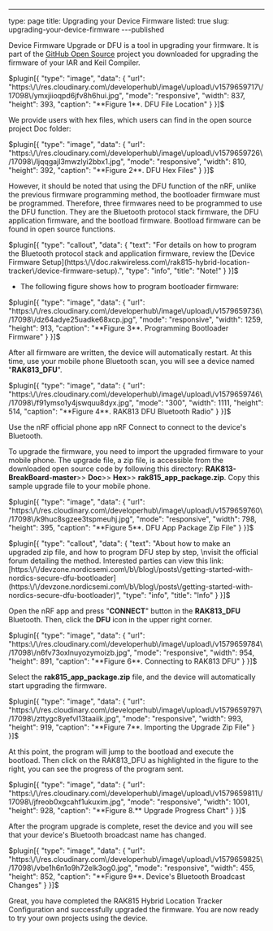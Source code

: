 ---
type: page
title: Upgrading your Device Firmware
listed: true
slug: upgrading-your-device-firmware
---published

Device Firmware Upgrade or DFU is a tool in upgrading your firmware. It is part of the [GitHub Open Source](https://github.com/RAKWireless/RAK813-BreakBoard) project you downloaded for upgrading the firmware of your IAR and Keil Compiler. 

$plugin[{
    "type": "image",
    "data": {
        "url": "https:\/\/res.cloudinary.com\/developerhub\/image\/upload\/v1579659717\/17098\/ymxjiioqpd6jfv8h6hui.jpg",
        "mode": "responsive",
        "width": 837,
        "height": 393,
        "caption": "**Figure 1**. DFU File Location"
    }
}]$

We provide users with hex files, which users can find in the open source project Doc
folder:

$plugin[{
    "type": "image",
    "data": {
        "url": "https:\/\/res.cloudinary.com\/developerhub\/image\/upload\/v1579659726\/17098\/ljqqgajl3mwzlyi2bbx1.jpg",
        "mode": "responsive",
        "width": 810,
        "height": 392,
        "caption": "**Figure 2**. DFU Hex Files"
    }
}]$

However, it should be noted that using the DFU function of the nRF, unlike the
previous firmware programming method, the bootloader firmware must be programmed. Therefore, three firmwares need to be programmed to use the DFU function. They are the
Bluetooth protocol stack firmware, the DFU application firmware, and the bootload
firmware. Bootload firmware can be found in open source functions.

$plugin[{
    "type": "callout",
    "data": {
        "text": "For details on how to program the Bluetooth protocol stack and application firmware, review the [Device Firmware Setup](https:\/\/doc.rakwireless.com\/rak815-hybrid-location-tracker\/device-firmware-setup).",
        "type": "info",
        "title": "Note!"
    }
}]$

- The following figure shows how to program bootloader firmware:

$plugin[{
    "type": "image",
    "data": {
        "url": "https:\/\/res.cloudinary.com\/developerhub\/image\/upload\/v1579659736\/17098\/dz64adye25uadke68xcp.jpg",
        "mode": "responsive",
        "width": 1259,
        "height": 913,
        "caption": "**Figure 3**. Programming Bootloader Firmware"
    }
}]$

After all firmware are written, the device will automatically restart. At this time, use your
mobile phone Bluetooth scan, you will see a device named "**RAK813_DFU**".

$plugin[{
    "type": "image",
    "data": {
        "url": "https:\/\/res.cloudinary.com\/developerhub\/image\/upload\/v1579659746\/17098\/f91ymso1y4jswquu8dyx.jpg",
        "mode": "300",
        "width": 1111,
        "height": 514,
        "caption": "**Figure 4**. RAK813 DFU Bluetooth Radio"
    }
}]$

Use the nRF official phone app nRF Connect to connect to the device's Bluetooth. 

To upgrade the firmware, you need to import the upgraded firmware to your mobile phone. The upgrade file, a zip file, is accessible from the downloaded open source code by following this directory: **RAK813-BreakBoard-master**>> **Doc**>> **Hex**>> **rak815_app_package.zip**. Copy this sample upgrade file to your mobile phone. 

$plugin[{
    "type": "image",
    "data": {
        "url": "https:\/\/res.cloudinary.com\/developerhub\/image\/upload\/v1579659760\/17098\/k9huc8sgzee3tspmeuhj.jpg",
        "mode": "responsive",
        "width": 798,
        "height": 395,
        "caption": "**Figure 5**. DFU App Package Zip File"
    }
}]$

$plugin[{
    "type": "callout",
    "data": {
        "text": "About how to make an upgraded zip file, and how to program DFU step by step, \nvisit the official forum detailing the method. Interested parties can view this link: [https:\/\/devzone.nordicsemi.com\/b\/blog\/posts\/getting-started-with-nordics-secure-dfu-bootloader](https:\/\/devzone.nordicsemi.com\/b\/blog\/posts\/getting-started-with-nordics-secure-dfu-bootloader)",
        "type": "info",
        "title": "Info"
    }
}]$

Open the nRF app and press "**CONNECT**" button in the **RAK813_DFU** Bluetooth. Then, click the **DFU** icon in the
upper right corner.

$plugin[{
    "type": "image",
    "data": {
        "url": "https:\/\/res.cloudinary.com\/developerhub\/image\/upload\/v1579659784\/17098\/n6fv73oxlnuyozymoizb.jpg",
        "mode": "responsive",
        "width": 954,
        "height": 891,
        "caption": "**Figure 6**. Connecting to RAK813 DFU"
    }
}]$

Select the **rak815_app_package.zip** file, and the device will automatically start upgrading the firmware. 

$plugin[{
    "type": "image",
    "data": {
        "url": "https:\/\/res.cloudinary.com\/developerhub\/image\/upload\/v1579659797\/17098\/zttygc8yefvl13taaiik.jpg",
        "mode": "responsive",
        "width": 993,
        "height": 919,
        "caption": "**Figure 7**.  Importing the Upgrade Zip File"
    }
}]$

At this point, the program will jump to the bootload and execute the bootload. Then click on the
RAK813_DFU as highlighted in the figure to the right, you can see the progress of the program sent.

$plugin[{
    "type": "image",
    "data": {
        "url": "https:\/\/res.cloudinary.com\/developerhub\/image\/upload\/v1579659811\/17098\/jfreob0xgcahf1ukuxim.jpg",
        "mode": "responsive",
        "width": 1001,
        "height": 928,
        "caption": "**Figure 8.** Upgrade Progress Chart"
    }
}]$

After the program upgrade is complete, reset the device and you will see that your
device's Bluetooth broadcast name has changed.

$plugin[{
    "type": "image",
    "data": {
        "url": "https:\/\/res.cloudinary.com\/developerhub\/image\/upload\/v1579659825\/17098\/vbe1h6n1o9h72elk3og0.jpg",
        "mode": "responsive",
        "width": 455,
        "height": 852,
        "caption": "**Figure 9**. Device's Bluetooth Broadcast Changes"
    }
}]$

Great, you have completed the RAK815 Hybrid Location Tracker Configuration and successfully upgraded the firmware. You are now ready to try your own projects using the device.

